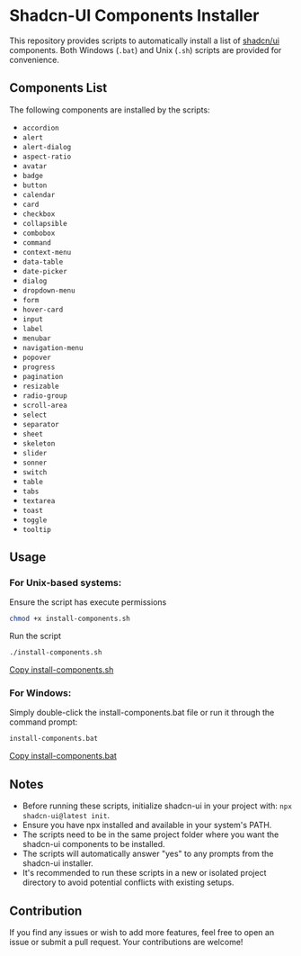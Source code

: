 # Shadcn-UI Components Installer

This repository provides scripts to automatically install a list of [shadcn/ui](https://ui.shadcn.com/)
 components. Both Windows (`.bat`) and Unix (`.sh`) scripts are provided for convenience.

## Components List

The following components are installed by the scripts:

- `accordion`
- `alert`
- `alert-dialog`
- `aspect-ratio`
- `avatar`
- `badge`
- `button`
- `calendar`
- `card`
- `checkbox`
- `collapsible`
- `combobox`
- `command`
- `context-menu`
- `data-table`
- `date-picker`
- `dialog`
- `dropdown-menu`
- `form`
- `hover-card`
- `input`
- `label`
- `menubar`
- `navigation-menu`
- `popover`
- `progress`
- `pagination`
- `resizable`
- `radio-group`
- `scroll-area`
- `select`
- `separator`
- `sheet`
- `skeleton`
- `slider`
- `sonner`
- `switch`
- `table`
- `tabs`
- `textarea`
- `toast`
- `toggle`
- `tooltip`

## Usage

### For Unix-based systems:

Ensure the script has execute permissions

```bash
chmod +x install-components.sh
```
Run the script
```bash
./install-components.sh
```
[Copy install-components.sh](./install-components.sh)

### For Windows:

Simply double-click the install-components.bat file or run it through the command prompt:

```bash
install-components.bat
```
[Copy install-components.bat](./install-components.bat)
## Notes
- Before running these scripts, initialize shadcn-ui in your project with: `npx shadcn-ui@latest init`.
- Ensure you have npx installed and available in your system's PATH.
- The scripts need to be in the same project folder where you want the shadcn-ui components to be installed.
- The scripts will automatically answer "yes" to any prompts from the shadcn-ui installer.
- It's recommended to run these scripts in a new or isolated project directory to avoid potential conflicts with existing setups.

## Contribution
If you find any issues or wish to add more features, feel free to open an issue or submit a pull request. Your contributions are welcome!
